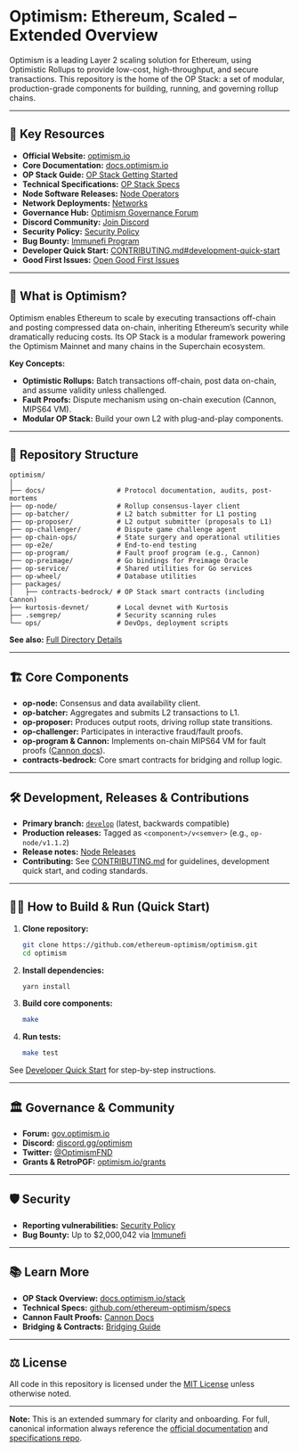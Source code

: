 # Optimism: Ethereum, Scaled – Extended Overview

Optimism is a leading Layer 2 scaling solution for Ethereum, using Optimistic Rollups to provide low-cost, high-throughput, and secure transactions. This repository is the home of the OP Stack: a set of modular, production-grade components for building, running, and governing rollup chains.

---

## 🔗 Key Resources

- **Official Website:** [optimism.io](https://optimism.io)
- **Core Documentation:** [docs.optimism.io](https://docs.optimism.io)
- **OP Stack Guide:** [OP Stack Getting Started](https://docs.optimism.io/stack/getting-started)
- **Technical Specifications:** [OP Stack Specs](https://github.com/ethereum-optimism/specs)
- **Node Software Releases:** [Node Operators](https://docs.optimism.io/builders/node-operators/releases)
- **Network Deployments:** [Networks](https://docs.optimism.io/chain/networks)
- **Governance Hub:** [Optimism Governance Forum](https://gov.optimism.io/)
- **Discord Community:** [Join Discord](https://discord.gg/optimism)
- **Security Policy:** [Security Policy](https://github.com/ethereum-optimism/.github/blob/master/SECURITY.md)
- **Bug Bounty:** [Immunefi Program](https://immunefi.com/bounty/optimism/)
- **Developer Quick Start:** [CONTRIBUTING.md#development-quick-start](./CONTRIBUTING.md#development-quick-start)
- **Good First Issues:** [Open Good First Issues](https://github.com/ethereum-optimism/optimism/issues?q=is:open+is:issue+label:D-good-first-issue)

---

## 🚀 What is Optimism?

Optimism enables Ethereum to scale by executing transactions off-chain and posting compressed data on-chain, inheriting Ethereum’s security while dramatically reducing costs. Its OP Stack is a modular framework powering the Optimism Mainnet and many chains in the Superchain ecosystem.

**Key Concepts:**
- **Optimistic Rollups:** Batch transactions off-chain, post data on-chain, and assume validity unless challenged.
- **Fault Proofs:** Dispute mechanism using on-chain execution (Cannon, MIPS64 VM).
- **Modular OP Stack:** Build your own L2 with plug-and-play components.

---

## 🧩 Repository Structure

```
optimism/
│
├── docs/                  # Protocol documentation, audits, post-mortems
├── op-node/               # Rollup consensus-layer client
├── op-batcher/            # L2 batch submitter for L1 posting
├── op-proposer/           # L2 output submitter (proposals to L1)
├── op-challenger/         # Dispute game challenge agent
├── op-chain-ops/          # State surgery and operational utilities
├── op-e2e/                # End-to-end testing
├── op-program/            # Fault proof program (e.g., Cannon)
├── op-preimage/           # Go bindings for Preimage Oracle
├── op-service/            # Shared utilities for Go services
├── op-wheel/              # Database utilities
├── packages/
│   ├── contracts-bedrock/ # OP Stack smart contracts (including Cannon)
├── kurtosis-devnet/       # Local devnet with Kurtosis
├── .semgrep/              # Security scanning rules
└── ops/                   # DevOps, deployment scripts
```

**See also:** [Full Directory Details](#directory-structure)

---

## 🏗️ Core Components

- **op-node:** Consensus and data availability client.
- **op-batcher:** Aggregates and submits L2 transactions to L1.
- **op-proposer:** Produces output roots, driving rollup state transitions.
- **op-challenger:** Participates in interactive fraud/fault proofs.
- **op-program & Cannon:** Implements on-chain MIPS64 VM for fault proofs ([Cannon docs](cannon/docs/README.md)).
- **contracts-bedrock:** Core smart contracts for bridging and rollup logic.

---

## 🛠️ Development, Releases & Contributions

- **Primary branch:** [`develop`](https://github.com/ethereum-optimism/optimism/tree/develop/) (latest, backwards compatible)
- **Production releases:** Tagged as `<component>/v<semver>` (e.g., `op-node/v1.1.2`)
- **Release notes:** [Node Releases](https://docs.optimism.io/builders/node-operators/releases)
- **Contributing:** See [CONTRIBUTING.md](./CONTRIBUTING.md) for guidelines, development quick start, and coding standards.

---

## 🧑‍💻 How to Build & Run (Quick Start)

1. **Clone repository:**
   ```bash
   git clone https://github.com/ethereum-optimism/optimism.git
   cd optimism
   ```
2. **Install dependencies:**
   ```bash
   yarn install
   ```
3. **Build core components:**
   ```bash
   make
   ```
4. **Run tests:**
   ```bash
   make test
   ```

See [Developer Quick Start](./CONTRIBUTING.md#development-quick-start) for step-by-step instructions.

---

## 🏛️ Governance & Community

- **Forum:** [gov.optimism.io](https://gov.optimism.io)
- **Discord:** [discord.gg/optimism](https://discord.gg/optimism)
- **Twitter:** [@OptimismFND](https://twitter.com/OptimismFND)
- **Grants & RetroPGF:** [optimism.io/grants](https://www.optimism.io/grants)

---

## 🛡️ Security

- **Reporting vulnerabilities:** [Security Policy](https://github.com/ethereum-optimism/.github/blob/master/SECURITY.md)
- **Bug Bounty:** Up to $2,000,042 via [Immunefi](https://immunefi.com/bounty/optimism/)

---

## 📚 Learn More

- **OP Stack Overview:** [docs.optimism.io/stack](https://docs.optimism.io/stack/)
- **Technical Specs:** [github.com/ethereum-optimism/specs](https://github.com/ethereum-optimism/specs)
- **Cannon Fault Proofs:** [Cannon Docs](cannon/docs/README.md)
- **Bridging & Contracts:** [Bridging Guide](https://docs.optimism.io/builders/bridge/)

---

## ⚖️ License

All code in this repository is licensed under the [MIT License](./LICENSE) unless otherwise noted.

---

**Note:** This is an extended summary for clarity and onboarding. For full, canonical information always reference the [official documentation](https://docs.optimism.io) and [specifications repo](https://github.com/ethereum-optimism/specs).
